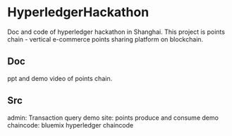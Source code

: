 # HyperledgerHackathon
Doc and code of hyperledger hackathon in Shanghai. This project is points chain - vertical e-commerce points sharing platform on blockchain.

## Doc
ppt and demo video of points chain.

## Src
admin: Transaction query demo
site: points produce and consume demo
chaincode: bluemix hyperledger chaincode
